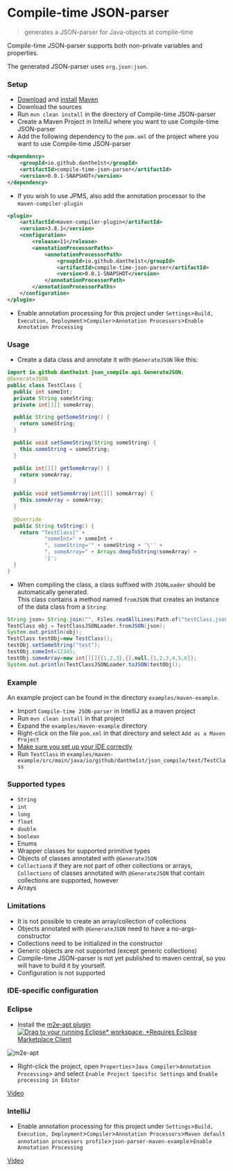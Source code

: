 # Compile-time JSON-parser
> generates a JSON-parser for Java-objects at compile-time

Compile-time JSON-parser supports both non-private variables and properties.

The generated JSON-parser uses `org.json:json`.

### Setup
* [Download](https://maven.apache.org/download.cgi) and [install](https://maven.apache.org/install.html) [Maven](https://maven.apache.org/)
* Download the sources
* Run `mvn clean install` in the directory of Compile-time JSON-parser
* Create a Maven Project in IntelliJ where you want to use Compile-time JSON-parser
* Add the following dependency to the `pom.xml` of the project where you want to use Compile-time JSON-parser
```xml
<dependency>
    <groupId>io.github.danthe1st</groupId>
    <artifactId>compile-time-json-parser</artifactId>
    <version>0.0.1-SNAPSHOT</version>
</dependency>
```
* If you wish to use JPMS, also add the annotation processor to the `maven-compiler-plugin`
```xml
<plugin>
	<artifactId>maven-compiler-plugin</artifactId>
	<version>3.8.1</version>
	<configuration>
		<release>11</release>
		<annotationProcessorPaths>
			<annotationProcessorPath>
				<groupId>io.github.danthe1st</groupId>
				<artifactId>compile-time-json-parser</artifactId>
				<version>0.0.1-SNAPSHOT</version>
			</annotationProcessorPath>
		</annotationProcessorPaths>
	</configuration>
</plugin>
```
* Enable annotation processing for this project under `Settings`>`Build, Execution, Deployment`>`Compiler`>`Annotation Processors`>`Enable Annotation Processing`

### Usage
* Create a data class and annotate it with `@GenerateJSON` like this:
```java
import io.github.danthe1st.json_compile.api.GenerateJSON;
@GenerateJSON
public class TestClass {
  public int someInt;
  private String someString;
  private int[][] someArray;

  public String getSomeString() {
    return someString;
  }

  public void setSomeString(String someString) {
    this.someString = someString;
  }

  public int[][] getSomeArray() {
    return someArray;
  }

  public void setSomeArray(int[][] someArray) {
    this.someArray = someArray;
  }
  
  @Override
  public String toString() {
    return "TestClass{" +
            "someInt=" + someInt +
            ", someString='" + someString + '\'' +
            ", someArray=" + Arrays.deepToString(someArray) +
            '}';
  }
}
```
* When compiling the class, a class suffixed with `JSONLoader` should be automatically generated.<br/>
  This class contains a method named `fromJSON` that creates an instance of the data class from a `String`:
```java
String json= String.join("", Files.readAllLines(Path.of("testClass.json")));
TestClass obj = TestClassJSONLoader.fromJSON(json);
System.out.println(obj);
TestClass testObj=new TestClass();
testObj.setSomeString("test");
testObj.someInt=12345;
testObj.someArray=new int[][]{{1,2,3},{},null,{1,2,3,4,5,6}};
System.out.println(TestClassJSONLoader.toJSON(testObj));
```

### Example

An example project can be found in the directory `examples/maven-example`.

* Import `Compile-time JSON-parser` in IntelliJ as a maven project
* Run `mvn clean install` in that project
* Expand the `examples/maven-example` directory
* Right-click on the file `pom.xml` in that directory and select `Add as a Maven Project`
* [Make sure you set up your IDE correctly](#ide-specific-configuration)
* Run `TestClass` in `examples/maven-example/src/main/java/io/github/danthe1st/json_compile/test/TestClass`

### Supported types
* `String`
* `int`
* `long`
* `float`
* `double`
* `boolean`
* Enums
* Wrapper classes for supported primitive types
* Objects of classes annotated with `@GenerateJSON`
* `Collection`s if they are not part of other collections or arrays, `Collections` of classes annotated with `@GenerateJSON` that contain collections are supported, however
* Arrays

### Limitations
* It is not possible to create an array/collection of collections
* Objects annotated with `@GenerateJSON` need to have a no-args-constructor
* Collections need to be initialized in the constructor
* Generic objects are not supported (except generic collections)
* Compile-time JSON-parser is not yet published to maven central, so you will have to build it by yourself.
* Configuration is not supported

### IDE-specific configuration

### Eclipse
* Install the [m2e-apt plugin](https://marketplace.eclipse.org/content/m2e-apt)
  [![Drag to your running Eclipse* workspace. *Requires Eclipse Marketplace Client](https://marketplace.eclipse.org/sites/all/themes/solstice/public/images/marketplace/btn-install.svg)](http://marketplace.eclipse.org/marketplace-client-intro?mpc_install=1216155 "Drag to your running Eclipse* workspace. *Requires Eclipse Marketplace Client")

![m2e-apt](https://user-images.githubusercontent.com/34687786/114560029-9713f280-9c6c-11eb-889d-096ee46b52c0.png)

* Right-click the project, open `Properties`>`Java Compiler`>`Annotation Processing`> and select `Enable Project Specific Settings` and `Enable processing in Editor`

[Video](https://user-images.githubusercontent.com/34687786/114566218-56b77300-9c72-11eb-88f0-6c030fe4e8ac.mp4)

### IntelliJ
* Enable annotation processing for this project under `Settings`>`Build, Execution, Deployment`>`Compiler`>`Annotation Processors`>`Maven default annotation processors profile`>`json-parser-maven-example`>`Enable Annotation Processing`

[Video](https://user-images.githubusercontent.com/34687786/114572301-a6e50400-9c77-11eb-9a2d-de3bdac3688a.mp4)
